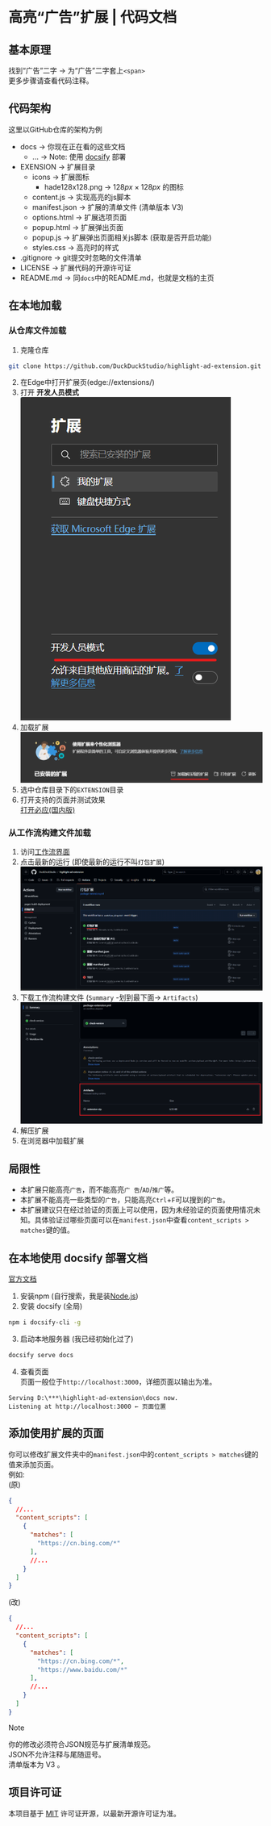 # 高亮“广告”扩展 | 代码文档

## 基本原理
找到“广告”二字 → 为“广告”二字套上`<span>`  
更多步骤请查看代码注释。  

## 代码架构
这里以GitHub仓库的架构为例

- docs → 你现在正在看的这些文档
  - ... → Note: 使用 [docsify](https://docsify.js.org/#/) 部署
- EXENSION → 扩展目录
  - icons → 扩展图标
    - hade128x128.png → $128px × 128px$ 的图标
  - content.js → 实现高亮的js脚本
  - manifest.json → 扩展的清单文件 (清单版本 V3)
  - options.html → 扩展选项页面
  - popup.html → 扩展弹出页面
  - popup.js → 扩展弹出页面相关js脚本 (获取是否开启功能)
  - styles.css → 高亮时的样式
- .gitignore → git提交时忽略的文件清单
- LICENSE → 扩展代码的开源许可证
- README.md → 同`docs`中的README.md，也就是文档的主页

## 在本地加载
### 从仓库文件加载
1. 克隆仓库
```bash
git clone https://github.com/DuckDuckStudio/highlight-ad-extension.git
```
2. 在Edge中打开扩展页(edge://extensions/)
3. 打开 **开发人员模式**  
   ![扩展页面侧边栏](Assets/image/code/open_dev_mod.png)
4. 加载扩展  
   ![加载解压缩的扩展](Assets/image/code/import_extension.png)
5. 选中仓库目录下的`EXTENSION`目录
6. 打开支持的页面并测试效果  
   [打开必应(国内版)](https://cn.bing.com/)

### 从工作流构建文件加载
1. 访问[工作流界面](https://github.com/DuckDuckStudio/highlight-ad-extension/actions/workflows/package-extension.yml)
2. 点击最新的运行 (即使最新的运行不叫`打包扩展`)  
![工作流界面示例](Assets/image/code/pack_workflows.png)
3. 下载工作流构建文件 (`Summary` -划到最下面-> `Artifacts`)
![构建文件界面示例](Assets/image/code/Artifacts.png)
4. 解压扩展
5. 在浏览器中加载扩展

## 局限性
- 本扩展只能高亮`广告`，而不能高亮`广 告`/`AD`/`推广`等。  
- 本扩展不能高亮一些类型的`广告`，只能高亮`Ctrl`+`F`可以搜到的`广告`。  
- 本扩展建议只在经过验证的页面上可以使用，因为未经验证的页面使用情况未知。具体验证过哪些页面可以在`manifest.json`中查看`content_scripts > matches`键的值。  

## 在本地使用 docsify 部署文档
[官方文档](https://docsify.js.org/#/zh-cn/quickstart)  
1. 安装npm (自行搜索，我是装[Node.js](https://nodejs.org/zh-cn))
2. 安装 docsify (全局)
```bash
npm i docsify-cli -g
```
3. 启动本地服务器 (我已经初始化过了)
```bash
docsify serve docs
```
4. 查看页面  
页面一般位于`http://localhost:3000`，详细页面以输出为准。  
```
Serving D:\***\highlight-ad-extension\docs now.
Listening at http://localhost:3000 ← 页面位置
```

## 添加使用扩展的页面
你可以修改扩展文件夹中的`manifest.json`中的`content_scripts > matches`键的值来添加页面。  
例如:  
(原)  
```json
{
  //...
  "content_scripts": [
    {
      "matches": [
        "https://cn.bing.com/*"
      ], 
      //...
    }
  ]
}
```
(改)  
```json
{
  //...
  "content_scripts": [
    {
      "matches": [
        "https://cn.bing.com/*",
        "https://www.baidu.com/*"
      ], 
      //...
    }
  ]
}
```

> [!NOTE]
> 你的修改必须符合JSON规范与扩展清单规范。  
> JSON不允许注释与尾随逗号。  
> 清单版本为 V3 。  

## 项目许可证
本项目基于 [MIT](https://github.com/DuckDuckStudio/highlight-ad-extension/blob/main/LICENSE) 许可证开源，以最新开源许可证为准。  
